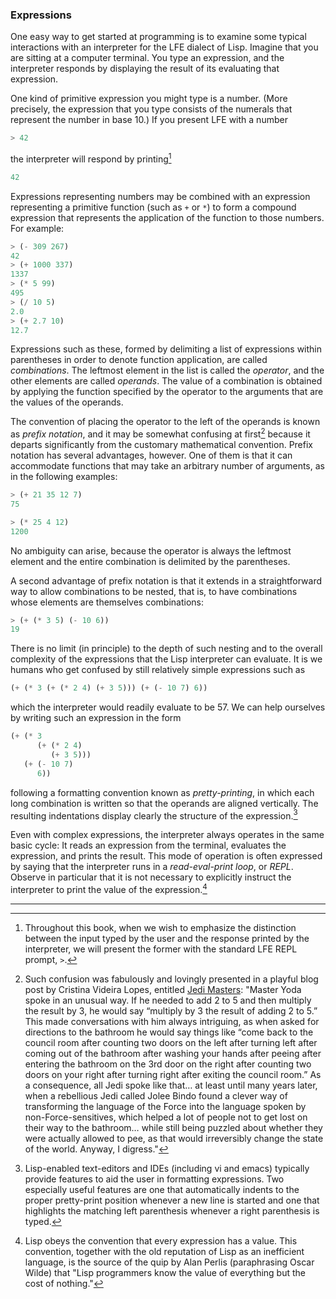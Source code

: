 ### Expressions

One easy way to get started at programming is to examine some typical
interactions with an interpreter for the LFE dialect of Lisp. Imagine that you
are sitting at a computer terminal. You type an expression, and the interpreter
responds by displaying the result of its evaluating that expression.

One kind of primitive expression you might type is a number. (More precisely,
the expression that you type consists of the numerals that represent the number
in base 10.) If you present LFE with a number

```lisp
> 42
```

the interpreter will respond by printing[^1]

```lisp
42
```

Expressions representing numbers may be combined with an expression
representing a primitive function (such as ``+`` or ``*``) to form a compound
expression that represents the application of the function to those numbers.
For example:

```lisp
> (- 309 267)
42
> (+ 1000 337)
1337
> (* 5 99)
495
> (/ 10 5)
2.0
> (+ 2.7 10)
12.7
```

Expressions such as these, formed by delimiting a list of expressions within
parentheses in order to denote function application, are called *combinations*.
The leftmost element in the list is called the *operator*, and the other
elements are called *operands*. The value of a combination is obtained by
applying the function specified by the operator to the arguments that are the
values of the operands.

The convention of placing the operator to the left of the operands is known as
*prefix notation*, and it may be somewhat confusing at first[^2] because it
departs significantly from the customary mathematical convention. Prefix
notation has several advantages, however. One of them is that it can
accommodate functions that may take an arbitrary number of arguments, as in the
following examples:

```lisp
> (+ 21 35 12 7)
75

> (* 25 4 12)
1200
```

No ambiguity can arise, because the operator is always the leftmost element and
the entire combination is delimited by the parentheses.

A second advantage of prefix notation is that it extends in a straightforward
way to allow combinations to be nested, that is, to have combinations whose
elements are themselves combinations:

```lisp
> (+ (* 3 5) (- 10 6))
19
```

There is no limit (in principle) to the depth of such nesting and to the
overall complexity of the expressions that the Lisp interpreter can evaluate.
It is we humans who get confused by still relatively simple expressions such as

```lisp
(+ (* 3 (+ (* 2 4) (+ 3 5))) (+ (- 10 7) 6))
```

which the interpreter would readily evaluate to be 57. We can help ourselves by
writing such an expression in the form

```lisp
(+ (* 3
      (+ (* 2 4)
         (+ 3 5)))
   (+ (- 10 7)
      6))
```

following a formatting convention known as *pretty-printing*, in which each
long combination is written so that the operands are aligned vertically. The
resulting indentations display clearly the structure of the expression.[^3]

Even with complex expressions, the interpreter always operates in the same
basic cycle: It reads an expression from the terminal, evaluates the
expression, and prints the result. This mode of operation is often expressed by
saying that the interpreter runs in a *read-eval-print loop*, or *REPL*.
Observe in particular that it is not necessary to explicitly instruct the
interpreter to print the value of the expression.[^4]

----

[^1]: Throughout this book, when we wish to emphasize the distinction between
the input typed by the user and the response printed by the interpreter, we
will present the former with the standard LFE REPL prompt, ``>``.

[^2]: Such confusion was fabulously and lovingly presented in a playful blog
post by Cristina Videira Lopes, entitled [Jedi
Masters](http://tagide.com/blog/2014/10/jedi-masters/): "Master Yoda spoke in
an unusual way. If he needed to add 2 to 5 and then multiply the result by 3,
he would say “multiply by 3 the result of adding 2 to 5.” This made
conversations with him always intriguing, as when asked for directions to the
bathroom he would say things like “come back to the council room after counting
two doors on the left after turning left after coming out of the bathroom after
washing your hands after peeing after entering the bathroom on the 3rd door on
the right after counting two doors on your right after turning right after
exiting the council room.” As a consequence, all Jedi spoke like that… at least
until many years later, when a rebellious Jedi called Jolee Bindo found a
clever way of transforming the language of the Force into the language spoken
by non-Force-sensitives, which helped a lot of people not to get lost on their
way to the bathroom… while still being puzzled about whether they were actually
allowed to pee, as that would irreversibly change the state of the world.
Anyway, I digress."

[^3]: Lisp-enabled text-editors and IDEs (including vi and emacs) typically
provide features to aid the user in formatting expressions. Two especially
useful features are one that automatically indents to the proper pretty-print
position whenever a new line is started and one that highlights the matching
left parenthesis whenever a right parenthesis is typed.

[^4]: Lisp obeys the convention that every expression has a value. This
convention, together with the old reputation of Lisp as an inefficient
language, is the source of the quip by Alan Perlis (paraphrasing Oscar Wilde)
that "Lisp programmers know the value of everything but the cost of nothing."









